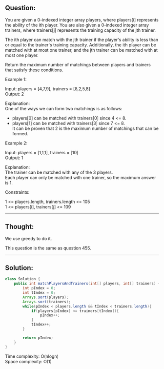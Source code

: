 ## Question:

You are given a 0-indexed integer array players, where players[i] represents the ability of the ith player. You are also given a 0-indexed integer array trainers, where trainers[j] represents the training capacity of the jth trainer.  

The ith player can match with the jth trainer if the player's ability is less than or equal to the trainer's training capacity. Additionally, the ith player can be matched with at most one trainer, and the jth trainer can be matched with at most one player.  

Return the maximum number of matchings between players and trainers that satisfy these conditions.  

Example 1:  

Input: players = [4,7,9], trainers = [8,2,5,8]  
Output: 2  

Explanation:  
One of the ways we can form two matchings is as follows:  
- players[0] can be matched with trainers[0] since 4 <= 8.  
- players[1] can be matched with trainers[3] since 7 <= 8.  
It can be proven that 2 is the maximum number of matchings that can be formed.

Example 2:  

Input: players = [1,1,1], trainers = [10]  
Output: 1  

Explanation:  
The trainer can be matched with any of the 3 players.  
Each player can only be matched with one trainer, so the maximum answer is 1.  

Constraints:  

1 <= players.length, trainers.length <= 105  
1 <= players[i], trainers[j] <= 109  

---
## Thought:
We use greedy to do it.

This question is the same as question 455.

---
## Solution:
```Java
class Solution {
    public int matchPlayersAndTrainers(int[] players, int[] trainers) {
        int pIndex = 0;
        int tIndex = 0;
        Arrays.sort(players);
        Arrays.sort(trainers);
        while(pIndex < players.length && tIndex < trainers.length){
            if(players[pIndex] <= trainers[tIndex]){
                pIndex++;
            }
            tIndex++;
        }

        return pIndex;
    }
}
```
Time complexity: O(nlogn)  
Space complexity: O(1)
